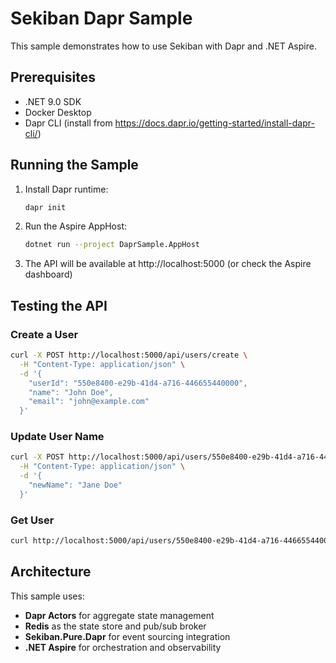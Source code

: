 # Sekiban Dapr Sample

This sample demonstrates how to use Sekiban with Dapr and .NET Aspire.

## Prerequisites

- .NET 9.0 SDK
- Docker Desktop
- Dapr CLI (install from https://docs.dapr.io/getting-started/install-dapr-cli/)

## Running the Sample

1. Install Dapr runtime:
   ```bash
   dapr init
   ```

2. Run the Aspire AppHost:
   ```bash
   dotnet run --project DaprSample.AppHost
   ```

3. The API will be available at http://localhost:5000 (or check the Aspire dashboard)

## Testing the API

### Create a User
```bash
curl -X POST http://localhost:5000/api/users/create \
  -H "Content-Type: application/json" \
  -d '{
    "userId": "550e8400-e29b-41d4-a716-446655440000",
    "name": "John Doe",
    "email": "john@example.com"
  }'
```

### Update User Name
```bash
curl -X POST http://localhost:5000/api/users/550e8400-e29b-41d4-a716-446655440000/update-name \
  -H "Content-Type: application/json" \
  -d '{
    "newName": "Jane Doe"
  }'
```

### Get User
```bash
curl http://localhost:5000/api/users/550e8400-e29b-41d4-a716-446655440000
```

## Architecture

This sample uses:
- **Dapr Actors** for aggregate state management
- **Redis** as the state store and pub/sub broker
- **Sekiban.Pure.Dapr** for event sourcing integration
- **.NET Aspire** for orchestration and observability